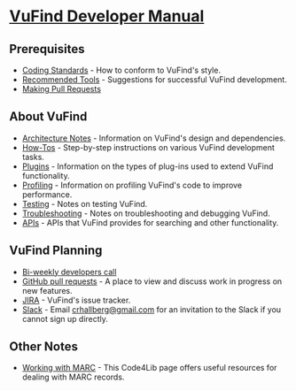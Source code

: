 # [VuFind Developer Manual](https://vufind.org/wiki/development)

## Prerequisites

 - [Coding Standards](https://vufind.org/wiki/development:coding_standards) - How to conform to VuFind's style.
 - [Recommended Tools](https://vufind.org/wiki/development:recommended_tools) - Suggestions for successful VuFind development.
 - [Making Pull Requests](https://vufind.org/wiki/development:making_pull_requests)
 
## About VuFind

 - [Architecture Notes](https://vufind.org/wiki/development:architecture) - Information on VuFind's design and dependencies.
 - [How-Tos](https://vufind.org/wiki/development:howtos) - Step-by-step instructions on various VuFind development tasks.
 - [Plugins](https://vufind.org/wiki/development:plugins) - Information on the types of plug-ins used to extend VuFind functionality.
 - [Profiling](https://vufind.org/wiki/development:profiling) - Information on profiling VuFind's code to improve performance.
 - [Testing](https://vufind.org/wiki/development:testing) - Notes on testing VuFind.
 - [Troubleshooting](https://vufind.org/wiki/development:troubleshooting) - Notes on troubleshooting and debugging VuFind.
 - [APIs](https://vufind.org/wiki/development:apis) - APIs that VuFind provides for searching and other functionality.
 
## VuFind Planning
 - [Bi-weekly developers call](https://vufind.org/wiki/developers_call)
 - [GitHub pull requests](https://github.com/vufind-org/vufind/pulls) - A place to view and discuss work in progress on new features.
 - [JIRA](http://vufind.org/jira) - VuFind's issue tracker.
 - [Slack](http://vufind.slack.com/) - Email crhallberg@gmail.com for an invitation to the Slack if you cannot sign up directly.

## Other Notes
 - [Working with MARC](http://wiki.code4lib.org/index.php/Working_with_MaRC) - This Code4Lib page offers useful resources for dealing with MARC records.

